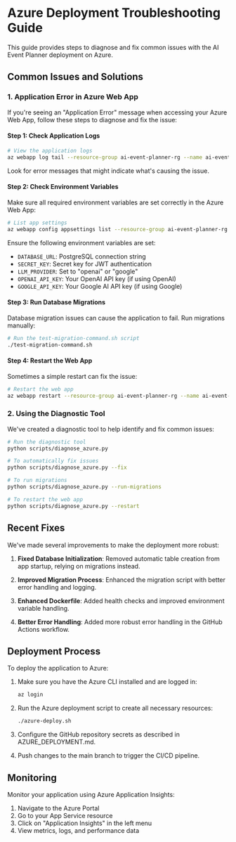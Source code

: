 # Azure Deployment Troubleshooting Guide

This guide provides steps to diagnose and fix common issues with the AI Event Planner deployment on Azure.

## Common Issues and Solutions

### 1. Application Error in Azure Web App

If you're seeing an "Application Error" message when accessing your Azure Web App, follow these steps to diagnose and fix the issue:

#### Step 1: Check Application Logs

```bash
# View the application logs
az webapp log tail --resource-group ai-event-planner-rg --name ai-event-planner
```

Look for error messages that might indicate what's causing the issue.

#### Step 2: Check Environment Variables

Make sure all required environment variables are set correctly in the Azure Web App:

```bash
# List app settings
az webapp config appsettings list --resource-group ai-event-planner-rg --name ai-event-planner
```

Ensure the following environment variables are set:
- `DATABASE_URL`: PostgreSQL connection string
- `SECRET_KEY`: Secret key for JWT authentication
- `LLM_PROVIDER`: Set to "openai" or "google"
- `OPENAI_API_KEY`: Your OpenAI API key (if using OpenAI)
- `GOOGLE_API_KEY`: Your Google AI API key (if using Google)

#### Step 3: Run Database Migrations

Database migration issues can cause the application to fail. Run migrations manually:

```bash
# Run the test-migration-command.sh script
./test-migration-command.sh
```

#### Step 4: Restart the Web App

Sometimes a simple restart can fix the issue:

```bash
# Restart the web app
az webapp restart --resource-group ai-event-planner-rg --name ai-event-planner
```

### 2. Using the Diagnostic Tool

We've created a diagnostic tool to help identify and fix common issues:

```bash
# Run the diagnostic tool
python scripts/diagnose_azure.py

# To automatically fix issues
python scripts/diagnose_azure.py --fix

# To run migrations
python scripts/diagnose_azure.py --run-migrations

# To restart the web app
python scripts/diagnose_azure.py --restart
```

## Recent Fixes

We've made several improvements to make the deployment more robust:

1. **Fixed Database Initialization**: Removed automatic table creation from app startup, relying on migrations instead.

2. **Improved Migration Process**: Enhanced the migration script with better error handling and logging.

3. **Enhanced Dockerfile**: Added health checks and improved environment variable handling.

4. **Better Error Handling**: Added more robust error handling in the GitHub Actions workflow.

## Deployment Process

To deploy the application to Azure:

1. Make sure you have the Azure CLI installed and are logged in:
   ```bash
   az login
   ```

2. Run the Azure deployment script to create all necessary resources:
   ```bash
   ./azure-deploy.sh
   ```

3. Configure the GitHub repository secrets as described in AZURE_DEPLOYMENT.md.

4. Push changes to the main branch to trigger the CI/CD pipeline.

## Monitoring

Monitor your application using Azure Application Insights:

1. Navigate to the Azure Portal
2. Go to your App Service resource
3. Click on "Application Insights" in the left menu
4. View metrics, logs, and performance data
